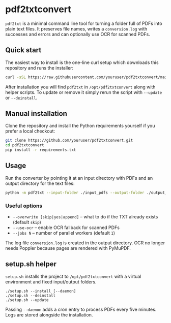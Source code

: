# pdf2txtconvert

`pdf2txt` is a minimal command line tool for turning a folder full of PDFs into plain text files. It preserves file names, writes a `conversion.log` with successes and errors and can optionally use OCR for scanned PDFs.

## Quick start

The easiest way to install is the one-line curl setup which downloads this repository and runs the installer:

```bash
curl -sSL https://raw.githubusercontent.com/youruser/pdf2txtconvert/main/quick_install.sh | bash
```

After installation you will find `pdf2txt` in `/opt/pdf2txtconvert` along with helper scripts. To update or remove it simply rerun the script with `--update` or `--deinstall`.

## Manual installation

Clone the repository and install the Python requirements yourself if you prefer a local checkout:

```bash
git clone https://github.com/youruser/pdf2txtconvert.git
cd pdf2txtconvert
pip install -r requirements.txt
```

## Usage

Run the converter by pointing it at an input directory with PDFs and an output directory for the text files:

```bash
python -m pdf2txt --input-folder ./input_pdfs --output-folder ./output_txts
```

### Useful options

- `--overwrite [skip|yes|append]` – what to do if the TXT already exists (default `skip`)
- `--use-ocr` – enable OCR fallback for scanned PDFs
- `--jobs N` – number of parallel workers (default `1`)

The log file `conversion.log` is created in the output directory. OCR no longer needs Poppler because pages are rendered with PyMuPDF.

## setup.sh helper

`setup.sh` installs the project to `/opt/pdf2txtconvert` with a virtual environment and fixed input/output folders.

```
./setup.sh --install [--daemon]
./setup.sh --deinstall
./setup.sh --update
```

Passing `--daemon` adds a cron entry to process PDFs every five minutes. Logs are stored alongside the installation.
